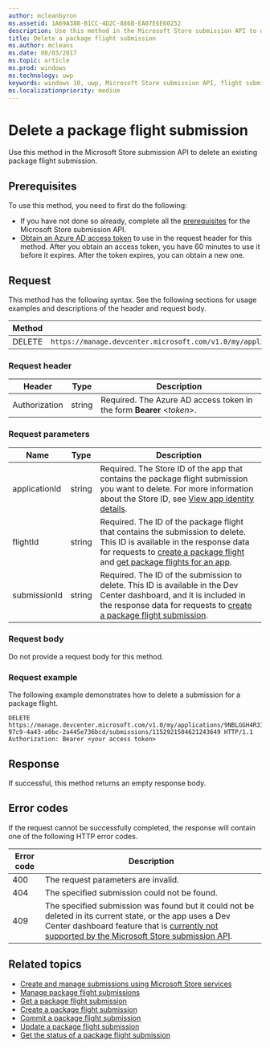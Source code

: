 ```yaml
---
author: mcleanbyron
ms.assetid: 1A69A388-B1CC-4D2C-886B-EA07E6E60252
description: Use this method in the Microsoft Store submission API to delete an existing package flight submission.
title: Delete a package flight submission
ms.author: mcleans
ms.date: 08/03/2017
ms.topic: article
ms.prod: windows
ms.technology: uwp
keywords: windows 10, uwp, Microsoft Store submission API, flight submission, delete, package flight
ms.localizationpriority: medium
---
```


# Delete a package flight submission

Use this method in the Microsoft Store submission API to delete an existing package flight submission.

## Prerequisites

To use this method, you need to first do the following:

* If you have not done so already, complete all the [prerequisites](create-and-manage-submissions-using-windows-store-services.md#prerequisites) for the Microsoft Store submission API.
* [Obtain an Azure AD access token](create-and-manage-submissions-using-windows-store-services.md#obtain-an-azure-ad-access-token) to use in the request header for this method. After you obtain an access token, you have 60 minutes to use it before it expires. After the token expires, you can obtain a new one.

## Request

This method has the following syntax. See the following sections for usage examples and descriptions of the header and request body.

| Method | Request URI                                                      |
|--------|------------------------------------------------------------------|
| DELETE    | ```https://manage.devcenter.microsoft.com/v1.0/my/applications/{applicationid}/flights/{flightId}/submissions/{submissionId}``` |


### Request header

| Header        | Type   | Description                                                                 |
|---------------|--------|-----------------------------------------------------------------------------|
| Authorization | string | Required. The Azure AD access token in the form **Bearer** &lt;*token*&gt;. |


### Request parameters

| Name        | Type   | Description                                                                 |
|---------------|--------|-----------------------------------------------------------------------------|
| applicationId | string | Required. The Store ID of the app that contains the package flight submission you want to delete. For more information about the Store ID, see [View app identity details](https://msdn.microsoft.com/windows/uwp/publish/view-app-identity-details).  |
| flightId | string | Required. The ID of the package flight that contains the submission to delete. This ID is available in the response data for requests to [create a package flight](create-a-flight.md) and [get package flights for an app](get-flights-for-an-app.md).  |
| submissionId | string | Required. The ID of the submission to delete. This ID is available in the Dev Center dashboard, and it is included in the response data for requests to [create a package flight submission](create-a-flight-submission.md).  |


### Request body

Do not provide a request body for this method.


### Request example

The following example demonstrates how to delete a submission for a package flight.

```
DELETE https://manage.devcenter.microsoft.com/v1.0/my/applications/9NBLGGH4R315/flights/43e448df-97c9-4a43-a0bc-2a445e736bcd/submissions/1152921504621243649 HTTP/1.1
Authorization: Bearer <your access token>
```

## Response

If successful, this method returns an empty response body.

## Error codes

If the request cannot be successfully completed, the response will contain one of the following HTTP error codes.

| Error code |  Description   |
|--------|------------------|
| 400  | The request parameters are invalid. |
| 404  | The specified submission could not be found. |
| 409  | The specified submission was found but it could not be deleted in its current state, or the app uses a Dev Center dashboard feature that is [currently not supported by the Microsoft Store submission API](create-and-manage-submissions-using-windows-store-services.md#not_supported). |


## Related topics

* [Create and manage submissions using Microsoft Store services](create-and-manage-submissions-using-windows-store-services.md)
* [Manage package flight submissions](manage-flight-submissions.md)
* [Get a package flight submission](get-a-flight-submission.md)
* [Create a package flight submission](create-a-flight-submission.md)
* [Commit a package flight submission](commit-a-flight-submission.md)
* [Update a package flight submission](update-a-flight-submission.md)
* [Get the status of a package flight submission](get-status-for-a-flight-submission.md)
